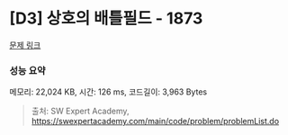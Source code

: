 # [D3] 상호의 배틀필드 - 1873 

[문제 링크](https://swexpertacademy.com/main/code/problem/problemDetail.do?contestProbId=AV5LyE7KD2ADFAXc) 

### 성능 요약

메모리: 22,024 KB, 시간: 126 ms, 코드길이: 3,963 Bytes



> 출처: SW Expert Academy, https://swexpertacademy.com/main/code/problem/problemList.do